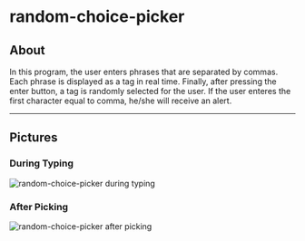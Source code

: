 # random-choice-picker
## About
In this program, the user enters phrases that are separated by commas. Each phrase is displayed as a tag in real time. Finally, after pressing the enter button, a tag is randomly selected for the user. If the user enteres the first character equal to comma, he/she will receive an alert.
***
## Pictures
### During Typing
![random-choice-picker during typing](https://github.com/arimoa/random-choice-picker/assets/134084996/70732cc5-8b9f-4d9b-b7f2-5e4992a33b56)

### After Picking
![random-choice-picker after picking](https://github.com/arimoa/random-choice-picker/assets/134084996/1ea626e4-16e8-4832-8c58-f63cb0804b26)



